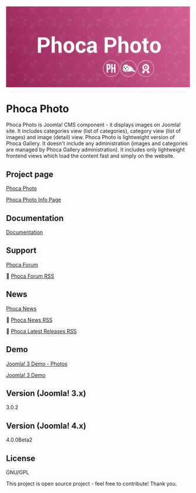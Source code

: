 



![Phoca Photo](https://github.com/PhocaCz/PhocaPhoto/blob/master/phocaphoto.png?raw=true)

# Phoca Photo



Phoca Photo is Joomla! CMS component - it displays images on Joomla! site. It includes categories view (list of categories), category view (list of images) and image (detail) view. Phoca Photo is lightweight version of Phoca Gallery. It doesn't include any administration (images and categories are managed by Phoca Gallery administration). It includes only lightweight frontend views which load the content fast and simply on the website.



## Project page

[Phoca Photo](https://www.phoca.cz/phocaphoto)

[Phoca Photo Info Page](https://www.phoca.cz/project/phocaphoto-joomla-gallery)



## Documentation

[Documentation](https://www.phoca.cz/documentation/category/114-phoca-photo-component)





## Support

[Phoca Forum](https://www.phoca.cz/forum)

:bell: [Phoca Forum RSS](https://www.phoca.cz/forum/app.php/feed)



## News

[Phoca News](https://www.phoca.cz/news)

:bell: [Phoca News RSS](https://www.phoca.cz/news?format=feed&type=rss)

:bell: [Phoca Latest Releases RSS](https://www.phoca.cz/download/feed/111?format=feed&type=rss)



## Demo

[Joomla! 3 Demo - Photos](https://www.phoca.cz/phocacartdemo/photos)

[Joomla! 3 Demo](https://www.phoca.cz/joomla3demo/phoca-photo)



## Version (Joomla! 3.x)

3.0.2

## Version (Joomla! 4.x)

4.0.0Beta2



## License

GNU/GPL



This project is open source project - feel free to contribute! Thank you.
